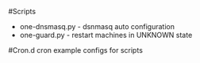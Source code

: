 #Scripts

* one-dnsmasq.py - dsnmasq auto configuration
* one-guard.py - restart machines in UNKNOWN state

#Cron.d
cron example configs for scripts
